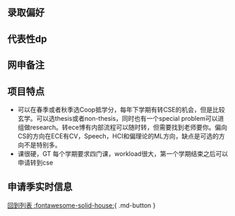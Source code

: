 ## 录取偏好

## 代表性dp

## 网申备注

## 项目特点

- 可以在春季或者秋季选Coop抵学分，每年下学期有转CSE的机会，但是比较玄学。可以选thesis或者non-thesis，同时也有一个special problem可以进组做research。转ece博有内部流程可以随时转，但需要找到老师要你。偏向CS的方向在ECE有CV，Speech，HCI和偏理论的ML方向，缺点是可选的方向不是特别多。
- 课很硬，GT 每个学期要求四门课，workload很大，第一个学期结束之后可以申请转到cse

## 申请季实时信息

[回到列表 :fontawesome-solid-house:](选校梯度.md){ .md-button }
